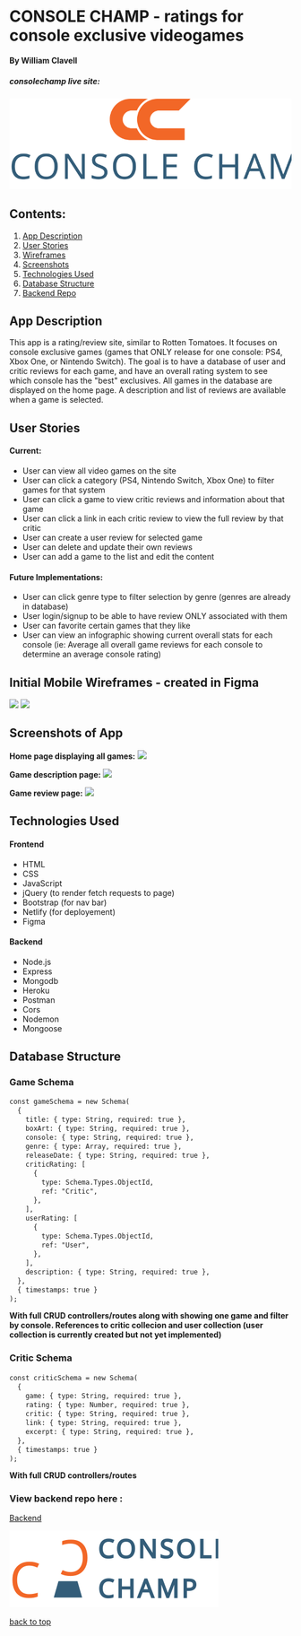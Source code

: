 # CONSOLE CHAMP - ratings for console exclusive videogames

**By William Clavell**

<a name="top">

##### consolechamp live site:

<a target="_blank" href="https://consolechamp.netlify.app/"><img src="./assets/ConsoleChamp-orange.svg"></a>

## Contents:

1. [App Description](#appdescription)
2. [User Stories](#userstories)
3. [Wireframes](#wireframes)
4. [Screenshots](#screenshots)
5. [Technologies Used](#techused)
6. [Database Structure](#dbstructure)
7. [Backend Repo](#backend)

<a name="appdescription">

## App Description

This app is a rating/review site, similar to Rotten Tomatoes. It focuses on console exclusive games (games that ONLY release for one console: PS4, Xbox One, or Nintendo Switch). The goal is to have a database of user and critic reviews for each game, and have an overall rating system to see which console has the "best" exclusives. All games in the database are displayed on the home page. A description and list of reviews are available when a game is selected.

<a name="userstories">

## User Stories

#### Current:

- User can view all video games on the site
- User can click a category (PS4, Nintendo Switch, Xbox One) to filter games for that system
- User can click a game to view critic reviews and information about that game
- User can click a link in each critic review to view the full review by that critic
- User can create a user review for selected game
- User can delete and update their own reviews
- User can add a game to the list and edit the content

#### Future Implementations:

- User can click genre type to filter selection by genre (genres are already in database)
- User login/signup to be able to have review ONLY associated with them
- User can favorite certain games that they like
- User can view an infographic showing current overall stats for each console (ie: Average all overall game reviews for each console to determine an average console rating)

<a name="wireframes">

## Initial Mobile Wireframes - created in Figma

<img src="https://res.cloudinary.com/wjclavell/image/upload/v1596219606/project2-videogameratings/VGR_allgames_pze2ig.png">
<img src="https://res.cloudinary.com/wjclavell/image/upload/v1596219743/project2-videogameratings/VideoGameRatings_qossv6.png">

<a name="screenshots">

## Screenshots of App

**Home page displaying all games:**
<img src="https://res.cloudinary.com/wjclavell/image/upload/v1596725297/project2-videogameratings/allgames_cqumwl.png">

**Game description page:**
<img src ="https://res.cloudinary.com/wjclavell/image/upload/v1596725297/project2-videogameratings/gamedesc_m5q66o.png">

**Game review page:**
<img src="https://res.cloudinary.com/wjclavell/image/upload/v1596725296/project2-videogameratings/gamereviews_jj8faj.png">

<a name="techused">

## Technologies Used

#### Frontend

- HTML
- CSS
- JavaScript
- jQuery (to render fetch requests to page)
- Bootstrap (for nav bar)
- Netlify (for deployement)
- Figma

#### Backend

- Node.js
- Express
- Mongodb
- Heroku
- Postman
- Cors
- Nodemon
- Mongoose

<a name="dbstructure">

## Database Structure

### Game Schema

```JS
const gameSchema = new Schema(
  {
    title: { type: String, required: true },
    boxArt: { type: String, required: true },
    console: { type: String, required: true },
    genre: { type: Array, required: true },
    releaseDate: { type: String, required: true },
    criticRating: [
      {
        type: Schema.Types.ObjectId,
        ref: "Critic",
      },
    ],
    userRating: [
      {
        type: Schema.Types.ObjectId,
        ref: "User",
      },
    ],
    description: { type: String, required: true },
  },
  { timestamps: true }
);
```

**With full CRUD controllers/routes along with showing one game and filter by console. References to critic collecion and user collection (user collection is currently created but not yet implemented)**

### Critic Schema

```JS
const criticSchema = new Schema(
  {
    game: { type: String, required: true },
    rating: { type: Number, required: true },
    critic: { type: String, required: true },
    link: { type: String, required: true },
    excerpt: { type: String, required: true },
  },
  { timestamps: true }
);
```

**With full CRUD controllers/routes**

<a name="backend">

### View backend repo here :

[Backend](https://github.com/wjclavell/BackEnd-P2)

<a target="_blank" href="https://consolechamp.netlify.app"><img src="./assets/console-champ-alt.svg"></a>

[back to top](#top)
